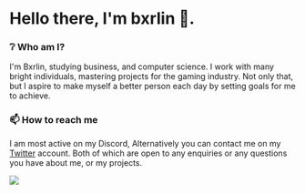 # Hello there, I'm bxrlin 👋.

### ❔ Who am I?
I'm Bxrlin, studying business, and computer science. I work with many bright individuals, mastering projects for the gaming industry. Not only that, but I aspire to make myself a better person each day by setting goals for me to achieve.

### 📫 How to reach me
I am most active on my Discord, Alternatively you can contact me on my [Twitter](https://twitter.com/Heysaksham) account. Both of which are open to any enquiries or any questions you have about me, or my projects.


<img src="https://badges.pufler.dev/visits/syrmgit/syrmgit?style=for-the-badge">
